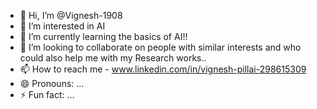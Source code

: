 - 👋 Hi, I’m @Vignesh-1908
- 👀 I’m interested in AI
- 🌱 I’m currently learning the basics of AI!!
- 💞️ I’m looking to collaborate on people with similar interests and who could also help me with my Research works..
- 📫 How to reach me - www.linkedin.com/in/vignesh-pillai-298615309
- 😄 Pronouns: ...
- ⚡ Fun fact: ...

<!---
Vignesh-1908/Vignesh-1908 is a ✨ special ✨ repository because its `README.md` (this file) appears on your GitHub profile.
You can click the Preview link to take a look at your changes.
--->
